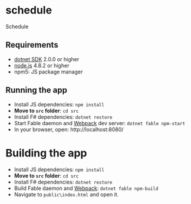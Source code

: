 # schedule

Schedule

## Requirements

* [dotnet SDK](https://www.microsoft.com/net/download/core) 2.0.0 or higher
* [node.js](https://nodejs.org) 4.8.2 or higher
* npm5: JS package manager

## Running the app

* Install JS dependencies: `npm install`
* **Move to `src` folder**: `cd src`
* Install F# dependencies: `dotnet restore`
* Start Fable daemon and [Webpack](https://webpack.js.org/) dev server: `dotnet fable npm-start`
* In your browser, open: http://localhost:8080/

# Building the app

* Install JS dependencies: `npm install`
* **Move to `src` folder**: `cd src`
* Install F# dependencies: `dotnet restore`
* Build Fable daemon and [Webpack](https://webpack.js.org/): `dotnet fable npm-build`
* Navigate to `public\index.html` and open it.